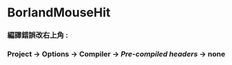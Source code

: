 # BorlandMouseHit
### 編譯錯誤改右上角 :
### **Project -> Options -> Compiler -> *Pre-compiled headers* -> none**
